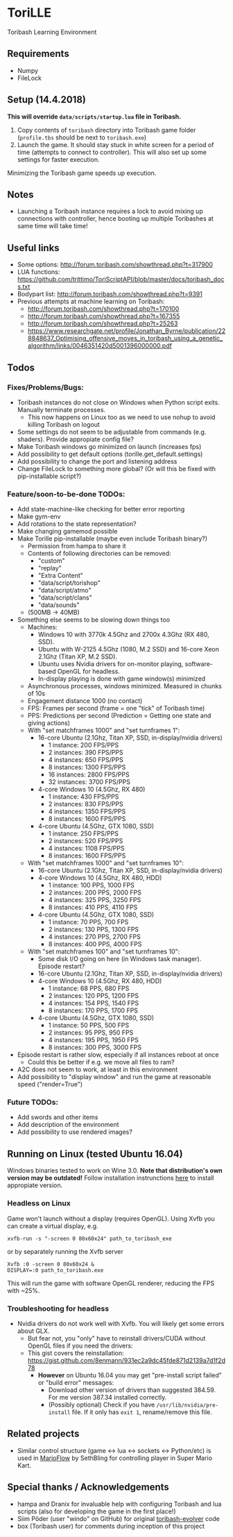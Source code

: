 # ToriLLE
Toribash Learning Environment

## Requirements
* Numpy
* FileLock

## Setup (14.4.2018)
**This will override `data/scripts/startup.lua` file in Toribash.**
1. Copy contents of `toribash` directory into Toribash game folder (`profile.tbs` should be next to `toribash.exe`)
2. Launch the game. It should stay stuck in white screen for a period of time (attempts to connect to controller).
   This will also set up some settings for faster execution.

Minimizing the Toribash game speeds up execution. 

## Notes
- Launching a Toribash instance requires a lock to avoid mixing up connections with controller,
hence booting up multiple Toribashes at same time will take time!

## Useful links

* Some options: http://forum.toribash.com/showthread.php?t=317900
* LUA functions: https://github.com/trittimo/ToriScriptAPI/blob/master/docs/toribash_docs.txt
* Bodypart list: http://forum.toribash.com/showthread.php?t=9391
* Previous attempts at machine learning on Toribash: 
  * http://forum.toribash.com/showthread.php?t=170100
  * http://forum.toribash.com/showthread.php?t=167355
  * http://forum.toribash.com/showthread.php?t=25263
  * https://www.researchgate.net/profile/Jonathan_Byrne/publication/228848637_Optimising_offensive_moves_in_toribash_using_a_genetic_algorithm/links/0046351420d5001396000000.pdf

## Todos
### Fixes/Problems/Bugs:

- Toribash instances do not close on Windows when Python script exits. Manually terminate processes.
    - This now happens on Linux too as we need to use nohup to avoid killing Toribash on logout
- Some settings do not seem to be adjustable from commands (e.g. shaders). Provide appropiate config file?
- Make Toribash windows go minimized on launch (increases fps)
- Add possibility to get default options (torille.get_default.settings)
- Add possibility to change the port and listening address
- Change FileLock to something more global? (Or will this be fixed with pip-installable script?)

### Feature/soon-to-be-done TODOs:

- Add state-machine-like checking for better error reporting
- Make gym-env
- Add rotations to the state representation?
- Make changing gamemod possible
- Make Torille pip-installable (maybe even include Toribash binary?)
    - Permission from hampa to share it
    - Contents of following directories can be removed:
        - "custom"
        - "replay"
        - "Extra Content"
        - "data/script/torishop"
        - "data/script/atmo"
        - "data/script/clans"
        - "data/sounds"
    - (500MB -> 40MB)
- Something else seems to be slowing down things too
    - Machines: 
        - Windows 10 with 3770k 4.5Ghz and 2700x 4.3Ghz (RX 480, SSD). 
        - Ubuntu with W-2125 4.5Ghz (1080, M.2 SSD) and 16-core Xeon 2.1Ghz (Titan XP, M.2 SSD).
        - Ubuntu uses Nvidia drivers for on-monitor playing, software-based OpenGL for headless.
        - In-display playing is done with game window(s) minimized
    - Asynchronous processes, windows minimized. Measured in chunks of 10s
    - Engagement distance 1000 (no contact)
    - FPS: Frames per second (frame = one "tick" of Toribash time)
    - PPS: Predictions per second (Prediction = Getting one state and giving actions)
    - With "set matchframes 1000" and "set turnframes 1":
        - 16-core Ubuntu (2.1Ghz, Titan XP, SSD, in-display/nvidia drivers)
            - 1 instance:   200  FPS/PPS
            - 2 instances:  390  FPS/PPS
            - 4 instances:  650  FPS/PPS
            - 8 instances:  1300 FPS/PPS
            - 16 instances: 2800 FPS/PPS
            - 32 instances: 3700 FPS/PPS
        - 4-core Windows 10 (4.5Ghz, RX 480)
            - 1 instance:   430  FPS/PPS
            - 2 instances:  830  FPS/PPS
            - 4 instances:  1350 FPS/PPS
            - 8 instances:  1600 FPS/PPS
        - 4-core Ubuntu (4.5Ghz, GTX 1080, SSD)
            - 1 instance:   250  FPS/PPS
            - 2 instances:  520  FPS/PPS
            - 4 instances:  1108 FPS/PPS
            - 8 instances:  1600 FPS/PPS
    - With "set matchframes 1000" and "set turnframes 10":
        - 16-core Ubuntu (2.1Ghz, Titan XP, SSD, in-display/nvidia drivers)
        - 4-core Windows 10 (4.5Ghz, RX 480, HDD)
            - 1 instance:   100 PPS, 1000 FPS
            - 2 instances:  200 PPS, 2000 FPS
            - 4 instances:  325 PPS, 3250 FPS
            - 8 instances:  410 PPS, 4110 FPS
        - 4-core Ubuntu (4.5Ghz, GTX 1080, SSD)
            - 1 instance:   70  PPS, 700 FPS
            - 2 instances:  130 PPS, 1300 FPS
            - 4 instances:  270 PPS, 2700 FPS
            - 8 instances:  400 PPS, 4000 FPS
    - With "set matchframes 100" and "set turnframes 10":
        - Some disk I/O going on here (in Windows task manager). Episode restart?
        - 16-core Ubuntu (2.1Ghz, Titan XP, SSD, in-display/nvidia drivers)
        - 4-core Windows 10 (4.5Ghz, RX 480, HDD)
            - 1 instance:   68  PPS, 680  FPS
            - 2 instances:  120 PPS, 1200 FPS
            - 4 instances:  154 PPS, 1540 FPS
            - 8 instances:  170 PPS, 1700 FPS
        - 4-core Ubuntu (4.5Ghz, GTX 1080, SSD)
            - 1 instance:   50  PPS,  500 FPS
            - 2 instances:  95  PPS,  950 FPS
            - 4 instances:  195 PPS, 1950 FPS
            - 8 instances:  300 PPS, 3000 FPS
- Episode restart is rather slow, especially if all instances reboot at once
    - Could this be better if e.g. we move all files to ram?
- A2C does not seem to work, at least in this environment 
- Add possibility to "display window" and run the game at reasonable speed ("render=True")

### Future TODOs:
- Add swords and other items
- Add description of the environment
- Add possibility to use rendered images?

## Running on Linux (tested Ubuntu 16.04)
Windows binaries tested to work on Wine 3.0. **Note that distribution's own version may be outdated!**
Follow installation instrunctions [here](https://wiki.winehq.org/Download) to install appropiate version.

### Headless on Linux
Game won't launch without a display (requires OpenGL).
Using Xvfb you can create a virtual display, e.g.

`xvfb-run -s "-screen 0 80x60x24" path_to_toribash_exe`

or by separately running the Xvfb server

```
Xvfb :0 -screen 0 80x60x24 &
DISPLAY=:0 path_to_toribash.exe
```

This will run the game with software OpenGL renderer, reducing the FPS with ~25%.

### Troubleshooting for headless
- Nvidia drivers do not work well with Xvfb. You will likely get some errors about GLX.
    - But fear not, you "only" have to reinstall drivers/CUDA without OpenGL files if you need the drivers:
    - This gist covers the reinstallation: https://gist.github.com/8enmann/931ec2a9dc45fde871d2139a7d1f2d78
        - **However** on Ubuntu 16.04 you may get "pre-install script failed" or "build error" messages:
            - Download other version of drivers than suggested 384.59. For me version 387.34 installed correctly.
            - (Possibly optional) Check if you have `/usr/lib/nvidia/pre-install` file. If it only has `exit 1`, rename/remove this file.

## Related projects

- Similar control structure (game <-> lua <-> sockets <-> Python/etc) is used in [MarioFlow](https://docs.google.com/document/d/1p4ZOtziLmhf0jPbZTTaFxSKdYqE91dYcTNqTVdd6es4) by SethBling for controlling player in Super Mario Kart.

## Special thanks / Acknowledgements
- hampa and Dranix for invaluable help with configuring Toribash and lua scripts (also for developing the game in the first place!)
- Siim Põder (user "windo" on GitHub) for original [toribash-evolver](https://github.com/windo/toribash-evolver) code
- box (Toribash user) for comments during inception of this project
